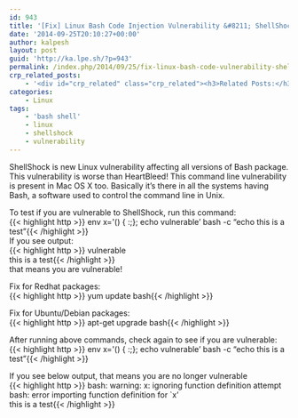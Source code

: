 ```yaml
---
id: 943
title: '[Fix] Linux Bash Code Injection Vulnerability &#8211; ShellShock'
date: '2014-09-25T20:10:27+00:00'
author: kalpesh
layout: post
guid: 'http://ka.lpe.sh/?p=943'
permalink: /index.php/2014/09/25/fix-linux-bash-code-vulnerability-shellshock/
crp_related_posts:
    - '<div id="crp_related" class="crp_related"><h3>Related Posts:</h3><ul><li><a href="http://ka.lpe.sh/2012/11/02/linux-bash-script-to-get-email-address-and-created-updated-expires-dates-of-domain-name/"     class="crp_title">Linux: Bash script to get email address and created/updated/expires dates of domain name</a></li><li><a href="http://ka.lpe.sh/2012/11/02/linux-bash-script-to-check-availability-of-domain-names-in-differnet-tlds/"     class="crp_title">Linux: Bash script to check availability of domain names in differnet TLDs</a></li><li><a href="http://ka.lpe.sh/2013/06/12/php-redirect-without-header/"     class="crp_title">PHP redirect without header()</a></li><li><a href="http://ka.lpe.sh/2012/10/10/ubuntu-delete-temporary-cache-files/"     class="crp_title">Ubuntu: Delete temporary/cache files</a></li><li><a href="http://ka.lpe.sh/2013/02/09/linux-magento-daily-useful-development-commands/"     class="crp_title">Linux/Magento: Daily useful development commands</a></li></ul></div>'
categories:
    - Linux
tags:
    - 'bash shell'
    - linux
    - shellshock
    - vulnerability
---
```


ShellShock is new Linux vulnerability affecting all versions of Bash package. This vulnerability is worse than HeartBleed! This command line vulnerability is present in Mac OS X too. Basically it’s there in all the systems having Bash, a software used to control the command line in Unix.

To test if you are vulnerable to ShellShock, run this command:  
{{< highlight http >}} env x='() { :;}; echo vulnerable’ bash -c “echo this is a test”{{< /highlight >}}  
If you see output:  
{{< highlight http >}} vulnerable  
this is a test{{< /highlight >}}  
that means you are vulnerable!

Fix for Redhat packages:  
{{< highlight http >}} yum update bash{{< /highlight >}}

Fix for Ubuntu/Debian packages:  
{{< highlight http >}} apt-get upgrade bash{{< /highlight >}}

After running above commands, check again to see if you are vulnerable:  
{{< highlight http >}} env x='() { :;}; echo vulnerable’ bash -c “echo this is a test”{{< /highlight >}}

If you see below output, that means you are no longer vulnerable  
{{< highlight http >}} bash: warning: x: ignoring function definition attempt  
bash: error importing function definition for `x’  
this is a test{{< /highlight >}}